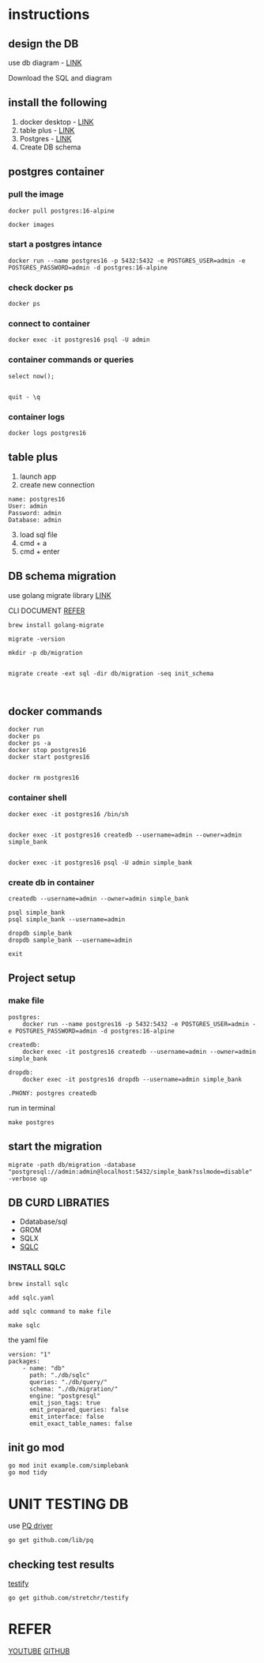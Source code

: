# instructions

## design the DB

use db diagram - [LINK](https://dbdiagram.io/)

Download the SQL and diagram

## install the following

1. docker desktop - [LINK](https://hub.docker.com/)
2. table plus - [LINK](https://tableplus.com/)
3. Postgres - [LINK](https://hub.docker.com/_/postgres)
4. Create DB schema

## postgres container

### pull the image

```
docker pull postgres:16-alpine

docker images
```

### start a postgres intance

```
docker run --name postgres16 -p 5432:5432 -e POSTGRES_USER=admin -e POSTGRES_PASSWORD=admin -d postgres:16-alpine
```

### check docker ps

```
docker ps
```

### connect to container

```
docker exec -it postgres16 psql -U admin
```

### container commands or queries

```
select now();


quit - \q
```

### container logs

```
docker logs postgres16
```

## table plus

1. launch app
2. create new connection

```
name: postgres16
User: admin
Password: admin
Database: admin
```

3. load sql file
4. cmd + a
5. cmd + enter

## DB schema migration

use golang migrate library [LINK](https://github.com/golang-migrate/migrate)

CLI DOCUMENT [REFER](https://github.com/golang-migrate/migrate/tree/master/cmd/migrate)

```
brew install golang-migrate

migrate -version

mkdir -p db/migration


migrate create -ext sql -dir db/migration -seq init_schema



```

## docker commands

```
docker run
docker ps
docker ps -a
docker stop postgres16
docker start postgres16


docker rm postgres16
```

### container shell

```
docker exec -it postgres16 /bin/sh


docker exec -it postgres16 createdb --username=admin --owner=admin simple_bank


docker exec -it postgres16 psql -U admin simple_bank

```

### create db in container

```
createdb --username=admin --owner=admin simple_bank

psql simple_bank
psql simple_bank --username=admin

dropdb simple_bank
dropdb sample_bank --username=admin

exit
```

## Project setup

### make file

```
postgres:
	docker run --name postgres16 -p 5432:5432 -e POSTGRES_USER=admin -e POSTGRES_PASSWORD=admin -d postgres:16-alpine

createdb:
	docker exec -it postgres16 createdb --username=admin --owner=admin simple_bank

dropdb:
	docker exec -it postgres16 dropdb --username=admin simple_bank

.PHONY: postgres createdb
```

run in terminal

```
make postgres
```

## start the migration

```
migrate -path db/migration -database "postgresql://admin:admin@localhost:5432/simple_bank?sslmode=disable" -verbose up
```

## DB CURD LIBRATIES

-   Ddatabase/sql
-   GROM
-   SQLX
-   [SQLC](https://docs.sqlc.dev/en/latest/overview/install.html)

### INSTALL SQLC

```
brew install sqlc

add sqlc.yaml

add sqlc command to make file

make sqlc
```

the yaml file

```
version: "1"
packages:
    - name: "db"
      path: "./db/sqlc"
      queries: "./db/query/"
      schema: "./db/migration/"
      engine: "postgresql"
      emit_json_tags: true
      emit_prepared_queries: false
      emit_interface: false
      emit_exact_table_names: false
```

## init go mod

```
go mod init example.com/simplebank
go mod tidy
```

# UNIT TESTING DB

use [PQ driver](https://pkg.go.dev/github.com/lib/pq)

```
go get github.com/lib/pq
```

## checking test results

[testify](https://github.com/stretchr/testify)

```
go get github.com/stretchr/testify

```

# REFER

[YOUTUBE](https://www.youtube.com/watch?v=phHDfOHB2PU&list=PLy_6D98if3ULEtXtNSY_2qN21VCKgoQAE&index=6)
[GITHUB](https://github.com/techschool/simplebank)
